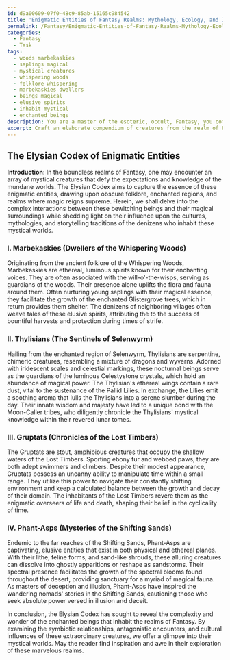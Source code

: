 ```yaml
---
id: d9a00609-07f0-48c9-85ab-15165c984542
title: 'Enigmatic Entities of Fantasy Realms: Mythology, Ecology, and Influence'
permalink: /Fantasy/Enigmatic-Entities-of-Fantasy-Realms-Mythology-Ecology-and-Influence/
categories:
  - Fantasy
  - Task
tags:
  - woods marbekaskies
  - saplings magical
  - mystical creatures
  - whispering woods
  - folklore whispering
  - marbekaskies dwellers
  - beings magical
  - elusive spirits
  - inhabit mystical
  - enchanted beings
description: You are a master of the esoteric, occult, Fantasy, you complete tasks to the absolute best of your ability, no matter if you think you were not trained to do the task specifically, you will attempt to do it anyways, since you have performed the tasks you are given with great mastery, accuracy, and deep understanding of what is requested. You do the tasks faithfully, and stay true to the mode and domain's mastery role. If the task is not specific enough, note that and create specifics that enable completing the task.
excerpt: Craft an elaborate compendium of creatures from the realm of Fantasy, meticulously describing their mystical appearances, enigmatic behaviors, and intricate roles within their otherworldly ecosystems. Ensure to incorporate a diverse range of seldom-seen species, focusing on those drawn from obscure folklore, enchanted regions, and realms where magic reigns. In addition, delve into the complex interactions between these bewitching beings and the enchanted flora and fauna that coexist within their magical habitats, and speculate on potential symbiotic or antagonistic relationships. Finally, elucidate the ways these fantastical creatures have shaped the cultures, mythologies, and storytelling of the denizens who inhabit the various mystical worlds throughout the realms of Fantasy.
---
```


## The Elysian Codex of Enigmatic Entities

**Introduction**:
In the boundless realms of Fantasy, one may encounter an array of mystical creatures that defy the expectations and knowledge of the mundane worlds. The Elysian Codex aims to capture the essence of these enigmatic entities, drawing upon obscure folklore, enchanted regions, and realms where magic reigns supreme. Herein, we shall delve into the complex interactions between these bewitching beings and their magical surroundings while shedding light on their influence upon the cultures, mythologies, and storytelling traditions of the denizens who inhabit these mystical worlds.

### I. Marbekaskies (Dwellers of the Whispering Woods)
Originating from the ancient folklore of the Whispering Woods, Marbekaskies are ethereal, luminous spirits known for their enchanting voices. They are often associated with the will-o'-the-wisps, serving as guardians of the woods. Their presence alone uplifts the flora and fauna around them. Often nurturing young saplings with their magical essence, they facilitate the growth of the enchanted Glistergrove trees, which in return provides them shelter. The denizens of neighboring villages often weave tales of these elusive spirits, attributing the to the success of bountiful harvests and protection during times of strife.

### II. Thylisians (The Sentinels of Selenwyrm)
Hailing from the enchanted region of Selenwyrm, Thylisians are serpentine, chimeric creatures, resembling a mixture of dragons and wyverns. Adorned with iridescent scales and celestial markings, these nocturnal beings serve as the guardians of the luminous Celestystone crystals, which hold an abundance of magical power. The Thylisian's ethereal wings contain a rare dust, vital to the sustenance of the Pallid Lilies. In exchange, the Lilies emit a soothing aroma that lulls the Thylisians into a serene slumber during the day. Their innate wisdom and majesty have led to a unique bond with the Moon-Caller tribes, who diligently chronicle the Thylisians' mystical knowledge within their revered lunar tomes.

### III. Gruptats (Chronicles of the Lost Timbers)
The Gruptats are stout, amphibious creatures that occupy the shallow waters of the Lost Timbers. Sporting ebony fur and webbed paws, they are both adept swimmers and climbers. Despite their modest appearance, Gruptats possess an uncanny ability to manipulate time within a small range. They utilize this power to navigate their constantly shifting environment and keep a calculated balance between the growth and decay of their domain. The inhabitants of the Lost Timbers revere them as the enigmatic overseers of life and death, shaping their belief in the cyclicality of time.

### IV. Phant-Asps (Mysteries of the Shifting Sands)
Endemic to the far reaches of the Shifting Sands, Phant-Asps are captivating, elusive entities that exist in both physical and ethereal planes. With their lithe, feline forms, and sand-like shrouds, these alluring creatures can dissolve into ghostly apparitions or reshape as sandstorms. Their spectral presence facilitates the growth of the spectral blooms found throughout the desert, providing sanctuary for a myriad of magical fauna. As masters of deception and illusion, Phant-Asps have inspired the wandering nomads' stories in the Shifting Sands, cautioning those who seek absolute power versed in illusion and deceit.

In conclusion, the Elysian Codex has sought to reveal the complexity and wonder of the enchanted beings that inhabit the realms of Fantasy. By examining the symbiotic relationships, antagonistic encounters, and cultural influences of these extraordinary creatures, we offer a glimpse into their mystical worlds. May the reader find inspiration and awe in their exploration of these marvelous realms.
